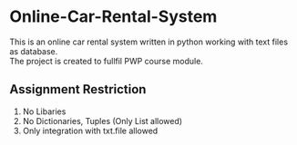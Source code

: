 # Online-Car-Rental-System
This is an online car rental system written in python working with text files as database.<br/>
The project is created to fullfil PWP course module.

## Assignment Restriction
1. No Libaries
2. No Dictionaries, Tuples (Only List allowed)
3. Only integration with txt.file allowed

